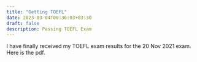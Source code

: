 ```yaml
---
title: "Getting TOEFL"
date: 2023-03-04T00:36:03+03:30
draft: false
description: Passing TOEFL Exam
---
```


I have finally received my TOEFL exam results for the 20 Nov 2021 exam. Here is the pdf.
